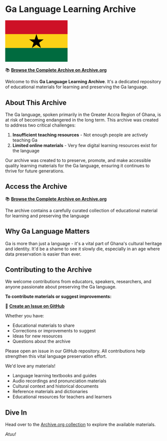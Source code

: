 # Ga Language Learning Archive

<img src='assets/ghana_flag.png' width="200">

📚 **[Browse the Complete Archive on Archive.org](https://archive.org/details/ga-language-learning-archive/)**

Welcome to this **Ga Language Learning Archive**. It's a dedicated repository of educational materials for learning and preserving the Ga language.

## About This Archive

The Ga language, spoken primarily in the Greater Accra Region of Ghana, is at risk of becoming endangered in the long term. This archive was created to address two critical challenges:

1. **Insufficient teaching resources** - Not enough people are actively teaching Ga
2. **Limited online materials** - Very few digital learning resources exist for the language

Our archive was created to to preserve, promote, and make accessible quality learning materials for the Ga language, ensuring it continues to thrive for future generations.

## Access the Archive

📚 **[Browse the Complete Archive on Archive.org](https://archive.org/details/ga-language-learning-archive/)**

The archive contains a carefully curated collection of educational material for learning and preserving the language

## Why Ga Language Matters

Ga is more than just a language - it's a vital part of Ghana's cultural heritage and identity. It'd be a shame to see it slowly die, especially in an age where data preservation is easier than ever.

## Contributing to the Archive

We welcome contributions from educators, speakers, researchers, and anyone passionate about preserving the Ga language. 

**To contribute materials or suggest improvements:**

🔗 **[Create an Issue on GitHub](https://github.com/andersonaddo/ga-language-learning-archive/issues)**

Whether you have:
- Educational materials to share
- Corrections or improvements to suggest
- Ideas for new resources
- Questions about the archive

Please open an issue in our GitHub repository. All contributions help strengthen this vital language preservation effort.

We'd love any materials!
- Language learning textbooks and guides
- Audio recordings and pronunciation materials
- Cultural context and historical documents
- Reference materials and dictionaries
- Educational resources for teachers and learners

## Dive In

Head over to the [Archive.org collection](https://archive.org/details/ga-language-learning-archive/) to explore the available materials. 

*Atuu!*